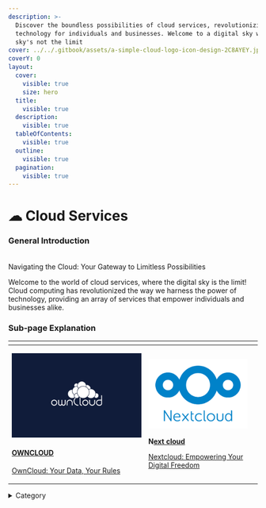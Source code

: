 ```yaml
---
description: >-
  Discover the boundless possibilities of cloud services, revolutionizing
  technology for individuals and businesses. Welcome to a digital sky where the
  sky's not the limit
cover: ../../.gitbook/assets/a-simple-cloud-logo-icon-design-2C8AYEY.jpg
coverY: 0
layout:
  cover:
    visible: true
    size: hero
  title:
    visible: true
  description:
    visible: true
  tableOfContents:
    visible: true
  outline:
    visible: true
  pagination:
    visible: true
---
```


# ☁ Cloud Services

### **General Introduction**

\
Navigating the Cloud: Your Gateway to Limitless Possibilities

Welcome to the world of cloud services, where the digital sky is the limit! Cloud computing has revolutionized the way we harness the power of technology, providing an array of services that empower individuals and businesses alike.

### Sub-page Explanation

<table><thead><tr><th width="262"></th><th></th><th></th></tr></thead><tbody><tr><td><p><img src="../../.gitbook/assets/image (27).png" alt=""> </p><h4><a href="https://docs.scaleinfinite.fr/demo-deployment/cloud-services/own-cloud-deployment">OWNCLOUD</a></h4><p></p><p><a href="https://docs.scaleinfinite.fr/demo-deployment/cloud-services/own-cloud-deployment">OwnCloud: Your Data, Your Rules</a></p></td><td><p><img src="../../.gitbook/assets/image (26).png" alt="" data-size="original"></p><p><strong>N</strong><a href="https://docs.scaleinfinite.fr/demo-deployment/cloud-services/next-cloud-deployment"><strong>ext cloud</strong></a></p><p></p><p><a href="https://docs.scaleinfinite.fr/demo-deployment/cloud-services/next-cloud-deployment">Nextcloud: Empowering Your Digital Freedom</a></p></td><td></td></tr></tbody></table>

<details>

<summary>Category</summary>

Kubernetes, cloud computing, DevOps, cloud services, hosting platform, container orchestration, cloud infrastructure, cloud deployment, cloud management, cloud technology, cloud solutions&#x20;

</details>
